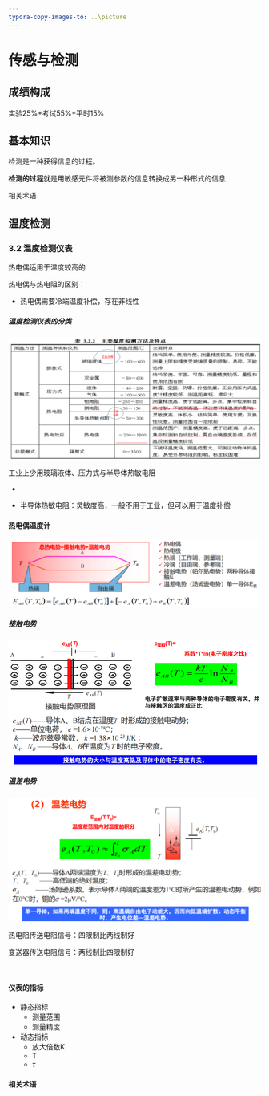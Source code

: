 ```yaml
---
typora-copy-images-to: ..\picture
---
```


# 传感与检测

## 成绩构成

实验25%+考试55%+平时15%

## 基本知识

检测是一种获得信息的过程。

**检测的过程**就是用敏感元件将被测参数的信息转换成另一种形式的信息

相关术语





## 温度检测

### 3.2 温度检测仪表

热电偶适用于温度较高的



热电偶与热电阻的区别：

- 热电偶需要冷端温度补偿，存在非线性







##### 温度检测仪表的分类

![image-20241011104820427](..\picture\image-20241011104820427.png)

工业上少用玻璃液体、压力式与半导体热敏电阻

- 

- 半导体热敏电阻：灵敏度高，一般不用于工业，但可以用于温度补偿




#### 热电偶温度计

![image-20241011105752456](..\picture\image-20241011105752456.png)



##### 接触电势

![image-20241011110009928](..\picture\image-20241011110009928.png)



##### 温差电势

![image-20241011110041309](..\picture\image-20241011110041309.png)





热电阻传送电阻信号：四限制比两线制好

变送器传送电阻信号：两线制比四限制好





















































































































































































































 







































































































































































































































































































































































































































































































































































































































































































































































































































































































































































































































































































































































































































































































































































































































































































































































































































































































































































































































































































































































































































































































































































































































































































































































































































































































































































































































































































































































































































































































































































































































































































































































































































































































































































































































































































































































































































































































































































































































































































































































































































































































































































































































































































































































































































































































































































































































































































































































































































































































































































































































































































































































































































































































































































































































































































































































































































































































































































































































































































































































































































































































































































































































































































































































































































































































































































































































































​                                                                                                                                                                                                                                                                                                                                                                                                                                                                                                                                                                                                                                                                                                                                                                                                                                                                                                                                                                                                                                                                                                                                                                                                                                                                                                                                                                                                                                                                                                                                                                                                                                                                                                                                                                                                                                                                                                                                                                                                                                                                                                                                                                                                   



















































































































































































































































































































































































































































































































































































































































































































































































































































































































































































































































































































































































































































































































































































































































































































































































































































































































































































































































































































#### 仪表的指标

- 静态指标
  - 测量范围
  - 测量精度
- 动态指标
  - 放大倍数K
  - T
  - $\tau$

#### 相关术语


